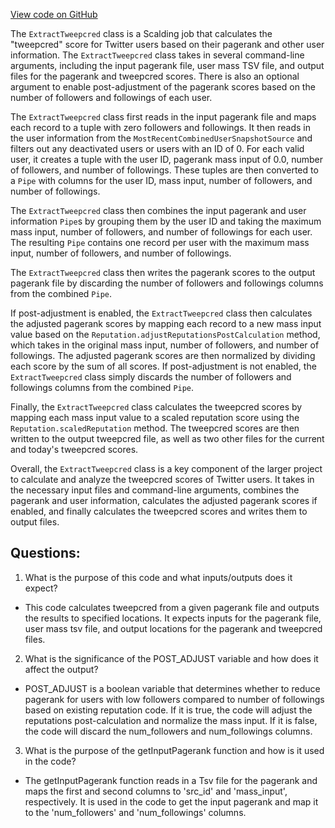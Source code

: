 [View code on GitHub](https://github.com/misbahsy/the-algorithm/src/scala/com/twitter/graph/batch/job/tweepcred/ExtractTweepcred.scala)

The `ExtractTweepcred` class is a Scalding job that calculates the "tweepcred" score for Twitter users based on their pagerank and other user information. The `ExtractTweepcred` class takes in several command-line arguments, including the input pagerank file, user mass TSV file, and output files for the pagerank and tweepcred scores. There is also an optional argument to enable post-adjustment of the pagerank scores based on the number of followers and followings of each user.

The `ExtractTweepcred` class first reads in the input pagerank file and maps each record to a tuple with zero followers and followings. It then reads in the user information from the `MostRecentCombinedUserSnapshotSource` and filters out any deactivated users or users with an ID of 0. For each valid user, it creates a tuple with the user ID, pagerank mass input of 0.0, number of followers, and number of followings. These tuples are then converted to a `Pipe` with columns for the user ID, mass input, number of followers, and number of followings.

The `ExtractTweepcred` class then combines the input pagerank and user information `Pipe`s by grouping them by the user ID and taking the maximum mass input, number of followers, and number of followings for each user. The resulting `Pipe` contains one record per user with the maximum mass input, number of followers, and number of followings.

The `ExtractTweepcred` class then writes the pagerank scores to the output pagerank file by discarding the number of followers and followings columns from the combined `Pipe`.

If post-adjustment is enabled, the `ExtractTweepcred` class then calculates the adjusted pagerank scores by mapping each record to a new mass input value based on the `Reputation.adjustReputationsPostCalculation` method, which takes in the original mass input, number of followers, and number of followings. The adjusted pagerank scores are then normalized by dividing each score by the sum of all scores. If post-adjustment is not enabled, the `ExtractTweepcred` class simply discards the number of followers and followings columns from the combined `Pipe`.

Finally, the `ExtractTweepcred` class calculates the tweepcred scores by mapping each mass input value to a scaled reputation score using the `Reputation.scaledReputation` method. The tweepcred scores are then written to the output tweepcred file, as well as two other files for the current and today's tweepcred scores.

Overall, the `ExtractTweepcred` class is a key component of the larger project to calculate and analyze the tweepcred scores of Twitter users. It takes in the necessary input files and command-line arguments, combines the pagerank and user information, calculates the adjusted pagerank scores if enabled, and finally calculates the tweepcred scores and writes them to output files.
## Questions: 
 1. What is the purpose of this code and what inputs/outputs does it expect? 
- This code calculates tweepcred from a given pagerank file and outputs the results to specified locations. It expects inputs for the pagerank file, user mass tsv file, and output locations for the pagerank and tweepcred files.

2. What is the significance of the POST_ADJUST variable and how does it affect the output? 
- POST_ADJUST is a boolean variable that determines whether to reduce pagerank for users with low followers compared to number of followings based on existing reputation code. If it is true, the code will adjust the reputations post-calculation and normalize the mass input. If it is false, the code will discard the num_followers and num_followings columns.

3. What is the purpose of the getInputPagerank function and how is it used in the code? 
- The getInputPagerank function reads in a Tsv file for the pagerank and maps the first and second columns to 'src_id' and 'mass_input', respectively. It is used in the code to get the input pagerank and map it to the 'num_followers' and 'num_followings' columns.